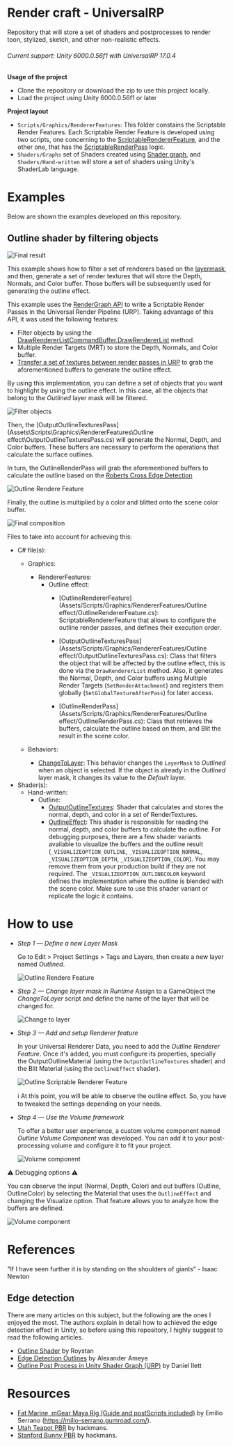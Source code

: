 # Render craft - UniversalRP
Repository that will store a set of shaders and postprocesses to render toon, stylized, sketch, and other non-realistic effects.

###### Current support: Unity 6000.0.56f1 with UniversalRP 17.0.4


**Usage of the project**
* Clone the repository or download the zip to use this project locally.
* Load the project using Unity 6000.0.56f1 or later

**Project layout**
* `Scripts/Graphics/RendererFeatures`: This folder constains the Scriptable Render Features. Each Scriptable Render Feature is developed using two scripts, one concerning to the [ScriptableRendererFeature](https://docs.unity3d.com/Packages/com.unity.render-pipelines.universal@17.4/api/UnityEngine.Rendering.Universal.ScriptableRendererFeature.html), and the other one, that has the [ScriptableRenderPass](https://docs.unity3d.com/Packages/com.unity.render-pipelines.universal@10.6/api/UnityEngine.Rendering.Universal.ScriptableRenderPass.html) logic.
* `Shaders/Graphs` set of Shaders created using [Shader graph](https://unity.com/es/shader-graph), and `Shaders/Hand-written` will store a set of shaders using Unity's ShaderLab language.

# Examples
Below are shown the examples developed on this repository.

## Outline shader by filtering objects
![Final result](Images/demo.gif)

This example shows how to filter a set of renderers based on the [layermask](https://docs.unity3d.com/ScriptReference/LayerMask.html), and then, generate a set of render textures that will store the Depth, Normals, and Color buffer. Those buffers will be subsequently used for generating the outline effect.

This example uses the [RenderGraph API](https://docs.unity3d.com/6000.0/Documentation/Manual/urp/render-graph.html) to write a Scriptable Render Passes in the Universal Render Pipeline (URP). Taking advantage of this API, it was used the following features:
- Filter objects by using the [DrawRendererListCommandBuffer.DrawRendererList](https://docs.unity3d.com/6000.0/Documentation/ScriptReference/Rendering.CommandBuffer.DrawRendererList.html) method.
- Multiple Render Targets (MRT) to store the Depth, Normals, and Color buffer.
- [Transfer a set of textures between render passes in URP](https://docs.unity3d.com/6000.0/Documentation/Manual/urp/render-graph-pass-textures-between-passes.html) to grab the aforementioned buffers to generate the outline effect.


By using this implementation, you can define a set of objects that you want to highlight by using the outline effect. In this case, all the objects that belong to the _*Outlined*_ layer mask will be filtered.

![Filter objects](Images/01_filter.png)

Then, the [OutputOutlineTexturesPass](Assets\Scripts\Graphics\RendererFeatures\Outline effect\OutputOutlineTexturesPass.cs) will generate the Normal, Depth, and Color buffers. These buffers are necessary to perform the operations that calculate the surface outlines.

In turn, the OutlineRenderPass will grab the aforementioned buffers to calculate the outline based on the [Roberts Cross Edge Detection](https://homepages.inf.ed.ac.uk/rbf/HIPR2/roberts.htm)

![Outline Rendere Feature](Images/02_outlinerenderefeature.png)

Finally, the outline is multiplied by a color and blitted onto the scene color buffer.

![Final composition](Images/03_finalcomposition.png)

Files to take into account for achieving this:
* C# file(s):
    * Graphics:
        * RendererFeatures:
            * Outline effect:
                * [OutlineRendererFeature](Assets/Scripts/Graphics/RendererFeatures/Outline effect/OutlineRendererFeature.cs): ScriptableRendererFeature that allows to configure the outline render passes, and defines their execution order.

                * [OutputOutlineTexturesPass](Assets/Scripts/Graphics/RendererFeatures/Outline effect/OutputOutlineTexturesPass.cs):  Class that filters the object that will be affected by the outline effect, this is done via the `DrawRendererList` method.
                Also, it generates the Normal, Depth, and Color buffers using Multiple Render Targets (`SetRenderAttachment`) and registers them globally (`SetGlobalTextureAfterPass`) for later access.

                * [OutlineRenderPass](Assets/Scripts/Graphics/RendererFeatures/Outline effect/OutlineRenderPass.cs):  Class that retrieves the buffers, calculate the outline based on them, and Blit the result in the scene color.

    * Behaviors:
        * [ChangeToLayer](Assets/Scripts/ChangeToLayer.cs): This behavior changes the `LayerMask` to *Outlined* when an object is selected.
        If the object is already in the *Outlined* layer mask, it changes its value to the *Default* layer.
* Shader(s):
    * Hand-written:
        * Outline:
            * [OutputOutlineTextures](Assets/Shaders/Hand-written/Outline/OutputOutlineTextures.shader): Shader that calculates and stores the normal, depth, and color in a set of RenderTextures.
            * [OutlineEffect](Assets/Shaders/Hand-written/Outline/OutlineEffect.shader): This shader is responsible for reading the normal, depth, and color buffers to calculate the outline.
            For debugging purposes, there are a few shader variants  available to visualize the buffers and the outline result (`_VISUALIZEOPTION_OUTLINE`, `_VISUALIZEOPTION_NORMAL`, `_VISUALIZEOPTION_DEPTH`, `_VISUALIZEOPTION_COLOR`). You may remove them from your production build if they are not required.
            The `_VISUALIZEOPTION_OUTLINECOLOR` keyword defines the implementation where the outline is blended with the scene color. Make sure to use this shader variant or replicate the logic it contains.
# How to use
* _Step 1 — Define a new Layer Mask_

    Go to Edit > Project Settings > Tags and Layers, then create a new layer named _*Outlined*_.

    ![Outline Rendere Feature](Images/layermask.png)

* _Step 2 — Change layer mask in Runtime_
    Assign to a GameObject the _*ChangeToLayer*_ script and define the name of the layer that will be changed for.

    ![Change to layer](Images/changetolayer.png)

* _Step 3 — Add and setup Renderer feature_

    In your Universal Renderer Data, you need to add the _*Outline Renderer Feature*_. Once it's added, you must configure its properties, specially the OutputOutlineMaterial (using the `OutputOutlineTextures` shader) and the Blit Material (using the `OutlineEffect` shader).
    
    ![Outline Scriptable Renderer Feature](Images/outlinerendererfeature.png)

    :information_source: At this point, you will be able to observe the outline effect. So, you have to tweaked the settings depending on your needs.

* _Step 4 — Use the Volume framework_

    To offer a better user experience, a custom volume component named _*Outline Volume Component*_ was developed. You can add it to your post-processing volume and configure it to fit your project.

   ![Volume component](Images/volumecomponent.png)

 :warning: Debugging options :warning:

You can observe the input (Normal, Depth, Color) and out buffers (Outline, OutlineColor) by selecting the Material that uses the `OutlineEffect` and changing the Visualize option.
That feature allows you to analyze how the buffers are defined.

 ![Volume component](Images/debuggingoptions.gif)

# References
"If I have seen further it is by standing on the shoulders of giants" - Isaac Newton

## Edge detection
There are many articles on this subject, but the following are the ones I enjoyed the most.
The authors explain in detail how to achieved the edge detection effect in Unity, so before using this repository, I highly suggest to read the following articles.

* [Outline Shader](https://roystan.net/articles/outline-shader/) by Roystan
* [Edge Detection Outlines](https://ameye.dev/notes/edge-detection-outlines/) by Alexander Ameye
* [Outline Post Process in Unity Shader Graph (URP)](https://danielilett.com/2023-03-21-tut7-1-fullscreen-outlines/) by Daniel Ilett

# Resources
 * [Fat Marine, mGear Maya Rig (Guide and postScripts included)](https://milio-serrano.gumroad.com/l/hypza) by Emilio Serrano (https://milio-serrano.gumroad.com/).
 * [Utah Teapot PBR](https://sketchfab.com/3d-models/utah-teapot-pbr-185b612a223d4dd5b03e55376429574f) by hackmans.
 * [Stanford Bunny PBR](https://sketchfab.com/3d-models/stanford-bunny-pbr-42c9bdc4d27a418daa19b2d5ff690095) by hackmans.